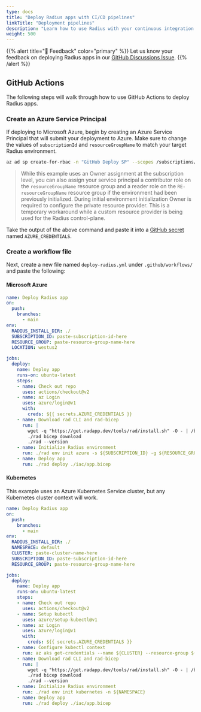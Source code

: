 ```yaml
---
type: docs
title: "Deploy Radius apps with CI/CD pipelines"
linkTitle: "Deployment pipelines"
description: "Learn how to use Radius with your continuous integration and deployment (CI/CD)"
weight: 500
---
```


{{% alert title="💬 Feedback" color="primary" %}}
Let us know your feedback on deploying Radius apps in our [GitHub Discussions Issue](https://github.com/Azure/radius/discussions/1516).
{{% /alert %}}

## GitHub Actions

The following steps will walk through how to use GitHub Actions to deploy Radius apps.

### Create an Azure Service Principal

If deploying to Microsoft Azure, begin by creating an Azure Service Principal that will submit your deployment to Azure. Make sure to change the values of `subscriptionId` and `resourceGroupName` to match your target Radius environment.

```bash
az ad sp create-for-rbac -n "GitHub Deploy SP" --scopes /subscriptions/{subscriptionId} --role owner --sdk-auth
```

> While this example uses an Owner assignment at the subscription level, you can also assign your service principal a contributor role on the `resourceGroupName` resource group and a reader role on the `RE-resourceGroupName` resource group if the environment had been previously initialized. During initial environment initialization Owner is required to configure the private resource provider. This is a temporary workaround while a custom resource provider is being used for the Radius control-plane.

Take the output of the above command and paste it into a [GitHub secret](https://docs.github.com/actions/security-guides/encrypted-secrets#creating-encrypted-secrets-for-a-repository) named `AZURE_CREDENTIALS`.

### Create a workflow file

Next, create a new file named `deploy-radius.yml` under `.github/workflows/` and paste the following:

#### Microsoft Azure

```yml
name: Deploy Radius app
on:
  push:
    branches:
      - main
env:
  RADIUS_INSTALL_DIR: ./
  SUBSCRIPTION_ID: paste-subscription-id-here
  RESOURCE_GROUP: paste-resource-group-name-here
  LOCATION: westus2

jobs:
  deploy:
    name: Deploy app
    runs-on: ubuntu-latest
    steps:
    - name: Check out repo
      uses: actions/checkout@v2
    - name: az Login
      uses: azure/login@v1
      with:
        creds: ${{ secrets.AZURE_CREDENTIALS }}
    - name: Download rad CLI and rad-bicep
      run: |
        wget -q "https://get.radapp.dev/tools/rad/install.sh" -O - | /bin/bash
        ./rad bicep download
        ./rad --version
    - name: Initialize Radius environment
      run: ./rad env init azure -s ${SUBSCRIPTION_ID} -g ${RESOURCE_GROUP} -l ${LOCATION}
    - name: Deploy app
      run: ./rad deploy ./iac/app.bicep
```

#### Kubernetes

This example uses an Azure Kubernetes Service cluster, but any Kubernetes cluster context will work.

```yml
name: Deploy Radius app
on:
  push:
    branches:
      - main
env:
  RADIUS_INSTALL_DIR: ./
  NAMESPACE: default
  CLUSTER: paste-cluster-name-here
  SUBSCRIPTION_ID: paste-subscription-id-here
  RESOURCE_GROUP: paste-resource-group-name-here

jobs:
  deploy:
    name: Deploy app
    runs-on: ubuntu-latest
    steps:
    - name: Check out repo
      uses: actions/checkout@v2
    - name: Setup kubectl
      uses: azure/setup-kubectl@v1
    - name: az Login
      uses: azure/login@v1
      with:
        creds: ${{ secrets.AZURE_CREDENTIALS }}
    - name: Configure kubectl context
      run: az aks get-credentials --name ${CLUSTER} --resource-group ${RESOURCE_GROUP} --subscription ${SUBSCRIPTION_ID}
    - name: Download rad CLI and rad-bicep
      run: |
        wget -q "https://get.radapp.dev/tools/rad/install.sh" -O - | /bin/bash
        ./rad bicep download
        ./rad --version
    - name: Initialize Radius environment
      run: ./rad env init kubernetes -n ${NAMESPACE}
    - name: Deploy app
      run: ./rad deploy ./iac/app.bicep
```
